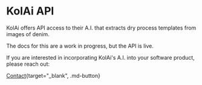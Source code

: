 # KolAi API

KolAi offers API access to their A.I. that extracts dry process templates from images of denim. 

The docs for this are a work in progress, but the API is live. 

If you are interested in incorporating KolAi's A.I. into your software product, please reach out: 

[Contact](https://kolaidenim.com/#contact){target="_blank", .md-button}
